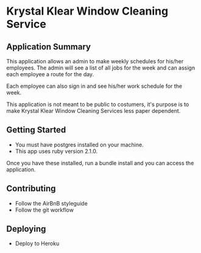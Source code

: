# Krystal Klear Window Cleaning Service

## Application Summary
This application allows an admin to make weekly schedules for his/her employees. The admin will see a list of all jobs for the week and can assign each employee a route for the day.

Each employee can also sign in and see his/her work schedule for the week.

This application is not meant to be public to costumers, it's purpose is to make Krystal Klear Window Cleaning Services less paper dependent.

## Getting Started
- You must have postgres installed on your machine.
- This app uses ruby version 2.1.0.

Once you have these installed, run a bundle install and you can access the application.

## Contributing
- Follow the AirBnB styleguide
- Follow the git workflow

## Deploying
- Deploy to Heroku
